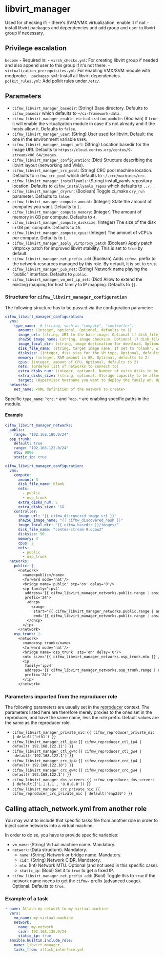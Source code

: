 # libvirt_manager

Used for checking if:
    - there's SVM/VMX virtualization, enable it if not
    - install libvirt packages and dependencies and add group and user to libvirt group if necessary,

## Privilege escalation

`become` - Required in:
    - `virsh_checks.yml`: For creating libvirt group if needed and also append user to this group if it's not there.
    - `virtualization_prerequisites.yml`: For enabling VMX/SVM module with modprobe.
    - `packages.yml`: Install all libvirt dependencies.
    - `polkit_rules.yml`: Add polkit rules under `/etc/`.

## Parameters

* `cifmw_libvirt_manager_basedir`: (String) Base directory. Defaults to `cifmw_basedir` which defaults to `~/ci-framework-data`.
* `cifmw_libvirt_manager_enable_virtualization_module`: (Boolean) If `true` it will enable the virtualization module in case it's not already and if the hosts allow it. Defaults to `false`.
* `cifmw_libvirt_manager_user`: (String) User used for libvirt. Default: the one in the environment variable `USER`.
* `cifmw_libvirt_manager_images_url`: (String) Location basedir for the image URI. Defaults to `https://cloud.centos.org/centos/9-stream/x86_64/images`.
* `cifmw_libvirt_manager_configuration`: (Dict) Structure describing the libvirt layout (networking and VMs).
* `cifmw_libvirt_manager_crc_pool`: (String) CRC pool machine location. Defaults to `cifmw_crc_pool` which defaults to `~/.crc/machines/crc`.
* `cifmw_libvirt_manager_installyamls`: (String) install_yamls repository location. Defaults to `cifmw_installyamls_repos` which defaults to `../..`
* `cifmw_libvirt_manager_dryrun`: (Boolean) Toggle ci_make `dry_run` parameter. Defaults to `false`.
* `cifmw_libvirt_manager_compute_amount`: (Integer) State the amount of computes you want. Defaults to `1`.
* `cifmw_libvirt_manager_compute_memory`: (Integer) The amount of memory in GB per compute. Defaults to `4`.
* `cifmw_libvirt_manager_compute_disksize`: (Integer) The size of the disk in GB per compute. Defaults to `20`.
* `cifmw_libvirt_manager_compute_cpus`: (Integer) The amount of vCPUs per compute. Defaults to `1`.
* `cifmw_libvirt_manager_apply_virtproxy_patch` (Boolean) Apply patch virtproxy patch for improved libvirt stability. This is set to `true` by default.
* `cifmw_libvirt_manager_net_prefix_add` (Boolean) Adds `cifmw-` prefix to the network resources managed by this role. By default, it is set to `true`.
* `cifmw_libvirt_manager_pub_net`: (String) Network name playing the "public" interface. Defaults to `public`.
* `cifmw_libvirt_manager_vm_net_ip_set`: (Dict) Allow to extend the existing mapping for host family to IP mapping. Defaults to `{}`.

### Structure for `cifmw_libvirt_manager_configuration`

The following structure has to be passed via the configuration parameter:

```YAML
cifmw_libvirt_manager_configuration:
  vms:
    type_name:  # (string, such as "compute", "controller")
      amount: (integer, optional. Optional, defaults to 1)
      image_url: (string, URI to the base image. Optional if disk_file_name is set to "blank")
      sha256_image_name: (string, image checksum. Optional if disk_file_name is set to "blank")
      image_local_dir: (string, image destination for download. Optional if disk_file_name is set to "blank")
      disk_file_name: (string, target image name. If set to "blank", will create a blank image)
      disksize: (integer, disk size for the VM type. Optional, defaults to 40G)
      memory: (integer, RAM amount in GB. Optional, defaults to 2)
      cpus: (integer, amount of CPU. Optional, defaults to 2)
      nets: (ordered list of networks to connect to)
      extra_disks_num: (integer, optional. Number of extra disks to be configured.)
      extra_disks_size: (string, optional. Storage capacity to be allocated. Example 1G, 512M)
      target: (Hypervisor hostname you want to deploy the family on. Optional)
  networks:
    net_name: <XML definition of the network to create>
```

Specific `type_name`: `^crc.*` and `^ocp.*` are enabling specific paths in the module.

#### Example

```YAML
cifmw_libvirt_manager_networks:
  public:
    range: "192.168.100.0/24"
  osp_trunk:
    default: true
    range: "192.168.122.0/24"
    mtu: 9000
    static_ip: true

cifmw_libvirt_manager_configuration:
  vms:
    compute:
      amount: 3
      disk_file_name: blank
      nets:
        - public
        - osp_trunk
      extra_disks_num: 5
      extra_disks_size: '1G'
    controller:
      image_url: "{{ cifmw_discovered_image_url }}"
      sha256_image_name: "{{ cifmw_discovered_hash }}"
      image_local_dir: "{{ cifmw_basedir }}/images/"
      disk_file_name: "centos-stream-9.qcow2"
      disksize: 50
      memory: 4
      cpus: 2
      nets:
        - public
        - osp_trunk
  networks:
    public: |-
      <network>
        <name>public</name>
        <forward mode='nat'/>
        <bridge name='public' stp='on' delay='0'/>
        <ip family='ipv4'
         address='{{ cifmw_libvirt_manager_networks.public.range | ansible.utils.nthhost(1) }}'
         prefix='24'>
          <dhcp>
            <range
             start='{{ cifmw_libvirt_manager_networks.public.range | ansible.utils.nthhost(10) }}'
             end='{{ cifmw_libvirt_manager_networks.public.range | ansible.utils.nthhost(100) }}'/>
          </dhcp>
        </ip>
      </network>
    osp_trunk: |-
      <network>
        <name>osp_trunk</name>
        <forward mode='nat'/>
        <bridge name='osp_trunk' stp='on' delay='0'/>
        <mtu size='{{ cifmw_libvirt_manager_networks.osp_trunk.mtu }}'/>
        <ip
         family='ipv4'
         address='{{ cifmw_libvirt_manager_networks.osp_trunk.range | ansible.utils.nthhost(1) }}'
         prefix='24'>
        </ip>
      </network>
```

### Parameters imported from the reproducer role

The following parameters are usually set in the [reproducer](./reproducer.md) context.
The parameters listed here are therefore merely proxies to the ones set in the reproducer,
and have the same name, less the role prefix. Default values are the same as the
reproducer role.

* `cifmw_libvirt_manager_private_nic`: `{{ cifmw_reproducer_private_nic | default('eth1') }}`
* `cifmw_libvirt_manager_ctl_ip4`: `{{ cifmw_reproducer_ctl_ip4 | default('192.168.122.11') }}`
* `cifmw_libvirt_manager_ctl_gw4`: `{{ cifmw_reproducer_ctl_gw4 | default('192.168.122.1') }}`
* `cifmw_libvirt_manager_crc_ip4`: `{{ cifmw_reproducer_crc_ip4 | default('192.168.122.10') }}`
* `cifmw_libvirt_manager_crc_gw4`: `{{ cifmw_reproducer_crc_gw4 | default('192.168.122.1') }}`
* `cifmw_libvirt_manager_dns_servers`: `{{ cifmw_reproducer_dns_servers | default(['1.1.1.1', '8.8.8.8']) }}`
* `cifmw_libvirt_manager_crc_private_nic`: `{{ cifmw_reproducer_crc_private_nic | default('enp2s0') }}`

## Calling attach_network.yml from another role

You may want to include that specific tasks file from another role in order to inject some networks into
a virtual machine.

In order to do so, you have to provide specific variables:

* `vm_name`: (String) Virtual machine name. Mandatory.
* `network`: (Data structure). Mandatory.
  * `name`: (String) Network or bridge name. Mandatory.
  * `cidr`: (String) Network CIDR. Mandatory.
  * `mtu`: (Int) Network MTU. Optional (and not used in this specific case).
  * `static_ip`: (Bool) Set it to `true` to get a fixed IP.
* `cifmw_libvirt_manager_net_prefix_add`: (Bool) Toggle this to `true` if the network name needs to get the `cifmw-` prefix (advanced usage). Optional. Defaults to `true`.

### Example of a task

```YAML
- name: Attach my network to my virtual machine
  vars:
    vm_name: my-virtual-machine
    network:
      name: my-network
      cidr: 192.168.130.0/24
      static_ip: true
  ansible.builtin.include_role:
    name: libvirt_manager
    tasks_from: attack_interface.yml
```
